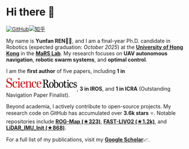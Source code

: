 # Hi there 🙌
[![GitHub](https://img.shields.io/badge/dynamic/json?url=https%3A%2F%2Fapi.swo.moe%2Fstats%2Fgithub%2FRENyunfan&query=count&color=0782c5&label=GitHub&labelColor=000000&logo=github&suffix=+follows&cacheSeconds=3600)](https://github.com/RENyunfan)[![知乎](https://img.shields.io/badge/dynamic/json?url=https%3A%2F%2Fapi.swo.moe%2Fstats%2Fzhihu%2Fping-yao-13-4&query=count&color=000000&label=Zhihu&labelColor=0084ff&logo=zhihu&logoColor=ffffff&suffix=+follows&cacheSeconds=3600)](https://www.zhihu.com/people/ping-yao-13-4)

My name is **Yunfan REN**👨‍🎓, and I am a final-year Ph.D. candidate in Robotics (expected graduation: *October 2025*) at the [**University of Hong Kong**](https://hku.hk/) in the [**MaRS Lab**](https://mars.hku.hk/). My research focuses on **UAV autonomous navigation**, **robotic swarm systems**, and **optimal control**.

I am the **first author** of five papers, including **1 in** <img src="misc/scirobotics-logo.svg" alt="scirobotics-logo" style="zoom:35%;" />, **3 in IROS**, and **1 in ICRA** (Outstanding Navigation Paper Finalist).

Beyond academia, I actively contribute to open-source projects. My research code on GitHub has accumulated over **3.6k stars** ⭐. Notable repositories include [**ROG-Map (★323)**](https://github.com/hku-mars/ROG-Map), [**FAST-LIVO2 (★1.2k)**](https://github.com/hku-mars/FAST-LIVO2), and [**LiDAR_IMU_Init (★868)**](https://github.com/hku-mars/LiDAR_IMU_Init).

For a full list of my publications, visit my [**Google Scholar**](https://scholar.google.com/citations?user=V11NovMAAAAJ&hl=En)📈.

